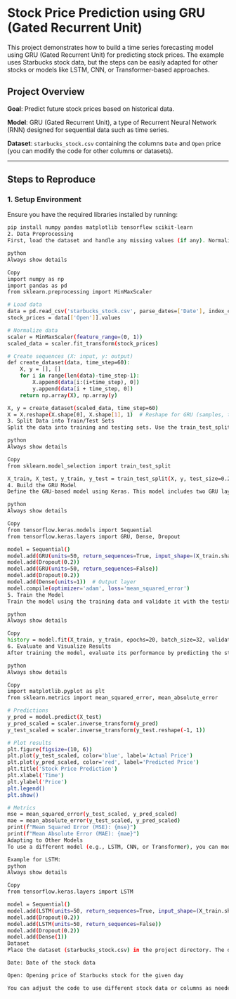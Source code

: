 
# Stock Price Prediction using GRU (Gated Recurrent Unit)

This project demonstrates how to build a time series forecasting model using GRU (Gated Recurrent Unit) for predicting stock prices. The example uses Starbucks stock data, but the steps can be easily adapted for other stocks or models like LSTM, CNN, or Transformer-based approaches.

## Project Overview

**Goal**: Predict future stock prices based on historical data.

**Model**: GRU (Gated Recurrent Unit), a type of Recurrent Neural Network (RNN) designed for sequential data such as time series.

**Dataset**: `starbucks_stock.csv` containing the columns `Date` and `Open` price (you can modify the code for other columns or datasets).

---

## Steps to Reproduce

### 1. Setup Environment

Ensure you have the required libraries installed by running:

```bash
pip install numpy pandas matplotlib tensorflow scikit-learn
2. Data Preprocessing
First, load the dataset and handle any missing values (if any). Normalize the data to scale values between 0 and 1 using MinMaxScaler. Then, create sequences for training the model.

python
Always show details

Copy
import numpy as np
import pandas as pd
from sklearn.preprocessing import MinMaxScaler

# Load data
data = pd.read_csv('starbucks_stock.csv', parse_dates=['Date'], index_col='Date')
stock_prices = data[['Open']].values

# Normalize data
scaler = MinMaxScaler(feature_range=(0, 1))
scaled_data = scaler.fit_transform(stock_prices)

# Create sequences (X: input, y: output)
def create_dataset(data, time_step=60):
    X, y = [], []
    for i in range(len(data)-time_step-1):
        X.append(data[i:(i+time_step), 0])
        y.append(data[i + time_step, 0])
    return np.array(X), np.array(y)

X, y = create_dataset(scaled_data, time_step=60)
X = X.reshape(X.shape[0], X.shape[1], 1)  # Reshape for GRU (samples, timesteps, features)
3. Split Data into Train/Test Sets
Split the data into training and testing sets. Use the train_test_split method from sklearn:

python
Always show details

Copy
from sklearn.model_selection import train_test_split

X_train, X_test, y_train, y_test = train_test_split(X, y, test_size=0.2, shuffle=False)
4. Build the GRU Model
Define the GRU-based model using Keras. This model includes two GRU layers with dropout for regularization:

python
Always show details

Copy
from tensorflow.keras.models import Sequential
from tensorflow.keras.layers import GRU, Dense, Dropout

model = Sequential()
model.add(GRU(units=50, return_sequences=True, input_shape=(X_train.shape[1], 1)))
model.add(Dropout(0.2))
model.add(GRU(units=50, return_sequences=False))
model.add(Dropout(0.2))
model.add(Dense(units=1))  # Output layer
model.compile(optimizer='adam', loss='mean_squared_error')
5. Train the Model
Train the model using the training data and validate it with the testing data:

python
Always show details

Copy
history = model.fit(X_train, y_train, epochs=20, batch_size=32, validation_data=(X_test, y_test))
6. Evaluate and Visualize Results
After training the model, evaluate its performance by predicting the stock prices on the test set and plotting the results:

python
Always show details

Copy
import matplotlib.pyplot as plt
from sklearn.metrics import mean_squared_error, mean_absolute_error

# Predictions
y_pred = model.predict(X_test)
y_pred_scaled = scaler.inverse_transform(y_pred)
y_test_scaled = scaler.inverse_transform(y_test.reshape(-1, 1))

# Plot results
plt.figure(figsize=(10, 6))
plt.plot(y_test_scaled, color='blue', label='Actual Price')
plt.plot(y_pred_scaled, color='red', label='Predicted Price')
plt.title('Stock Price Prediction')
plt.xlabel('Time')
plt.ylabel('Price')
plt.legend()
plt.show()

# Metrics
mse = mean_squared_error(y_test_scaled, y_pred_scaled)
mae = mean_absolute_error(y_test_scaled, y_pred_scaled)
print(f"Mean Squared Error (MSE): {mse}")
print(f"Mean Absolute Error (MAE): {mae}")
Adapting to Other Models
To use a different model (e.g., LSTM, CNN, or Transformer), you can modify the model architecture by replacing the GRU layers with your preferred model type. You can also adjust hyperparameters (e.g., number of units, dropout rate) as needed.

Example for LSTM:
python
Always show details

Copy
from tensorflow.keras.layers import LSTM

model = Sequential()
model.add(LSTM(units=50, return_sequences=True, input_shape=(X_train.shape[1], 1)))
model.add(Dropout(0.2))
model.add(LSTM(units=50, return_sequences=False))
model.add(Dropout(0.2))
model.add(Dense(1))
Dataset
Place the dataset (starbucks_stock.csv) in the project directory. The dataset should have the following columns:

Date: Date of the stock data

Open: Opening price of Starbucks stock for the given day

You can adjust the code to use different stock data or columns as needed.
